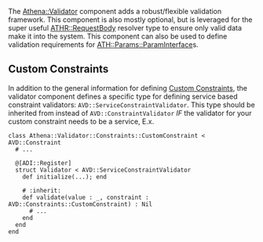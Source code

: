 The [Athena::Validator](/Validator) component adds a robust/flexible validation framework.
This component is also mostly optional, but is leveraged for the super useful [ATHR::RequestBody](/Framework/Controller/ValueResolvers/RequestBody) resolver type to ensure only valid data make it into the system.
This component can also be used to define validation requirements for [ATH::Params::ParamInterface](/Framework/Params/ParamInterface)s.

## Custom Constraints

In addition to the general information for defining [Custom Constraints](/Validator/#Athena::Validator--custom-constraints), the validator component defines a specific type for defining service based constraint validators: `AVD::ServiceConstraintValidator`.
This type should be inherited from instead of `AVD::ConstraintValidator` _IF_ the validator for your custom constraint needs to be a service, E.x.

```crystal
class Athena::Validator::Constraints::CustomConstraint < AVD::Constraint
  # ...

  @[ADI::Register]
  struct Validator < AVD::ServiceConstraintValidator
    def initialize(...); end

    # :inherit:
    def validate(value : _, constraint : AVD::Constraints::CustomConstraint) : Nil
      # ...
    end
  end
end
```
